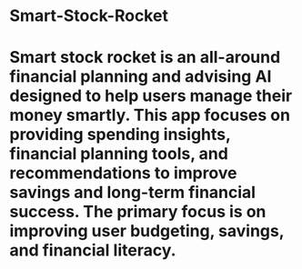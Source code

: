 # Smart-Stock-Rocket
# Smart stock rocket is an all-around financial planning and advising AI designed to help users manage their money smartly. This app focuses on providing spending insights, financial planning tools, and recommendations to improve savings and long-term financial success. The primary focus is on improving user budgeting, savings, and financial literacy.
